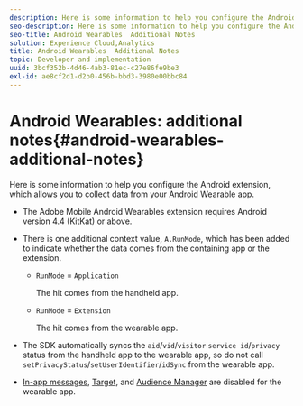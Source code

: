 ```yaml
---
description: Here is some information to help you configure the Android extension, which allows you to collect data from your Android Wearable app.
seo-description: Here is some information to help you configure the Android extension, which allows you to collect data from your Android Wearable app.
seo-title: Android Wearables  Additional Notes
solution: Experience Cloud,Analytics
title: Android Wearables  Additional Notes
topic: Developer and implementation
uuid: 3bcf352b-4d46-4ab3-81ec-c27e86fe9be3
exl-id: ae8cf2d1-d2b0-456b-bbd3-3980e00bbc84
---
```

# Android Wearables: additional notes{#android-wearables-additional-notes}

Here is some information to help you configure the Android extension, which allows you to collect data from your Android Wearable app.

* The Adobe Mobile Android Wearables extension requires Android version 4.4 (KitKat) or above. 
* There is one additional context value, `A.RunMode`, which has been added to indicate whether the data comes from the containing app or the extension.

  * `RunMode` = `Application` 
  
     The hit comes from the handheld app.

  * `RunMode` = `Extension`
  
    The hit comes from the wearable app.

* The SDK automatically syncs the `aid`/`vid`/`visitor` `service id`/`privacy` status from the handheld app to the wearable app, so do not call `setPrivacyStatus`/`setUserIdentifier`/`idSync` from the wearable app. 
* [In-app messages](/help/android/messaging-main/messaging/messaging.md), [Target](/help/android/target-main/target.md), and [Audience Manager](/help/android/audience-manager/audiencemgmt.md) are disabled for the wearable app.
